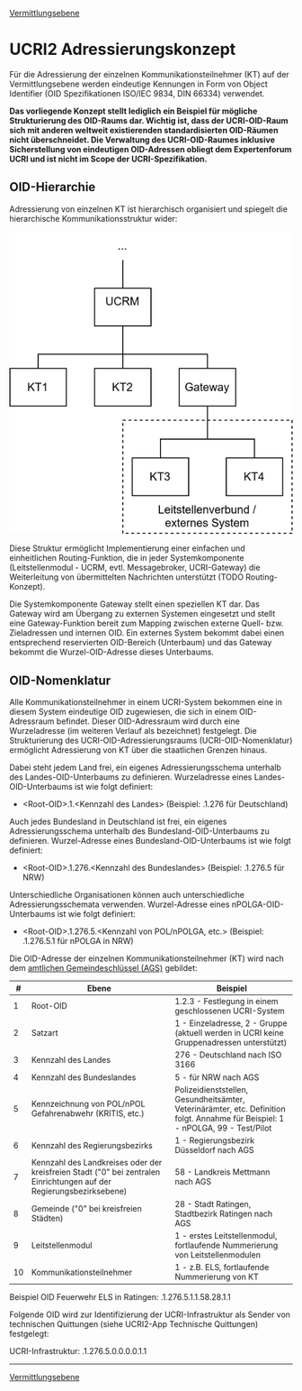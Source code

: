 <!-- skip-start -->
[Vermittlungsebene](messaging.md)
<!-- skip-end -->

# UCRI2 Adressierungskonzept

Für die Adressierung der einzelnen Kommunikationsteilnehmer (KT) auf der Vermittlungsebene werden eindeutige Kennungen in Form von Object Identifier (OID Spezifikationen ISO/IEC 9834, DIN 66334) verwendet.

**Das vorliegende Konzept stellt lediglich ein Beispiel für mögliche Strukturierung des OID-Raums dar.
Wichtig ist, dass der UCRI-OID-Raum sich mit anderen weltweit existierenden standardisierten OID-Räumen nicht überschneidet.
Die Verwaltung des UCRI-OID-Raumes inklusive Sicherstellung von eindeutigen OID-Adressen obliegt dem Expertenforum UCRI und ist nicht im Scope der UCRI-Spezifikation.**

## OID-Hierarchie

Adressierung von einzelnen KT ist hierarchisch organisiert und spiegelt die hierarchische Kommunikationsstruktur wider:

![OID-Hierarchie](ucri-oid-hierarchy.drawio.svg)

Diese Struktur ermöglicht Implementierung einer einfachen und einheitlichen Routing-Funktion, die in jeder Systemkomponente (Leitstellenmodul - UCRM, evtl. Messagebroker, UCRI-Gateway) die Weiterleitung von übermittelten Nachrichten unterstützt (TODO Routing-Konzept).

Die Systemkomponente Gateway stellt einen speziellen KT dar. Das Gateway wird am Übergang zu externen Systemen eingesetzt und stellt eine Gateway-Funktion bereit zum Mapping zwischen externe Quell- bzw. Zieladressen und internen OID. Ein externes System bekommt dabei einen entsprechend reservierten OID-Bereich (Unterbaum) und das Gateway bekommt die Wurzel-OID-Adresse dieses Unterbaums.

## OID-Nomenklatur

Alle Kommunikationsteilnehmer in einem UCRI-System bekommen eine in diesem System eindeutige OID zugewiesen, die sich in einem OID-Adressraum befindet. Dieser OID-Adressraum wird durch eine Wurzeladresse (im weiteren Verlauf als <Root-OID> bezeichnet) festgelegt.
Die Strukturierung des UCRI-OID-Adressierungsraums (UCRI-OID-Nomenklatur) ermöglicht Adressierung von KT über die staatlichen Grenzen hinaus. 

Dabei steht jedem Land frei, ein eigenes Adressierungsschema unterhalb des Landes-OID-Unterbaums zu definieren. Wurzeladresse eines Landes-OID-Unterbaums ist wie folgt definiert:

- \<Root-OID>.1.\<Kennzahl des Landes> (Beispiel: <Root-OID>.1.276 für Deutschland)

Auch jedes Bundesland in Deutschland ist frei, ein eigenes Adressierungsschema unterhalb des Bundesland-OID-Unterbaums zu definieren. Wurzel-Adresse eines Bundesland-OID-Unterbaums ist wie folgt definiert:

- \<Root-OID>.1.276.\<Kennzahl des Bundeslandes> (Beispiel: <Root-OID>.1.276.5 für NRW)

Unterschiedliche Organisationen können auch unterschiedliche Adressierungsschemata verwenden. Wurzel-Adresse eines nPOLGA-OID-Unterbaums ist wie folgt definiert:

- \<Root-OID>.1.276.5.\<Kennzahl von POL/nPOLGA, etc.> (Beispiel: <Root-OID>.1.276.5.1 für nPOLGA in NRW)

Die OID-Adresse der einzelnen Kommunikationsteilnehmer (KT) wird nach dem [amtlichen Gemeindeschlüssel (AGS)](https://de.wikipedia.org/wiki/Amtlicher_Gemeindeschl%C3%BCssel) gebildet:

| #                                                  | Ebene | Beispiel                                                                                                                         |
|----------------------------------------------------|--|----------------------------------------------------------------------------------------------------------------------------------|
| 1                                                  | Root-OID | 1.2.3 - Festlegung in einem geschlossenen UCRI-System                                                                            |
| 2                                                  | Satzart | 1 - Einzeladresse, 2 - Gruppe (aktuell werden in UCRI keine Gruppenadressen unterstützt)                                         |
| 3                                                  | Kennzahl des Landes | 276 - Deutschland nach ISO 3166                                                                                                  |
| 4                                                  | Kennzahl des Bundeslandes | 5 - für NRW nach AGS                                                                                                             |
| 5                                                  | Kennzeichnung von POL/nPOL Gefahrenabwehr (KRITIS, etc.) | Polizeidienststellen, Gesundheitsämter, Veterinärämter, etc. Definition folgt. Annahme für Beispiel: 1 - nPOLGA, 99 - Test/Pilot |
| 6                                                  | Kennzahl des Regierungsbezirks | 1 - Regierungsbezirk Düsseldorf nach AGS                                                                                         |
| 7                                                  | Kennzahl des Landkreises oder der kreisfreien Stadt ("0" bei zentralen Einrichtungen auf der Regierungsbezirksebene) | 58 - Landkreis Mettmann nach AGS                                                                                                 |
| 8                                                  | Gemeinde ("0" bei kreisfreien Städten) | 28 - Stadt Ratingen, Stadtbezirk Ratingen nach AGS                                                                               |
| 9 | Leitstellenmodul | 1 - erstes Leitstellenmodul, fortlaufende Nummerierung von Leitstellenmodulen                                                    |
| 10 | Kommunikationsteilnehmer | 1 - z.B. ELS, fortlaufende Nummerierung von KT                                                                                   |

Beispiel OID Feuerwehr ELS in Ratingen: <Root-OID>.1.276.5.1.1.58.28.1.1

Folgende OID wird zur Identifizierung der UCRI-Infrastruktur als Sender von technischen Quittungen (siehe UCRI2-App Technische Quittungen) festgelegt:

UCRI-Infrastruktur: <Root-OID>.1.276.5.0.0.0.0.1.1

<!-- skip-start -->
---
[Vermittlungsebene](messaging.md)
<!-- skip-end -->